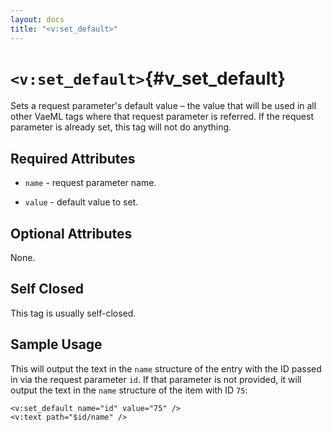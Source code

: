 ```yaml
---
layout: docs
title: "<v:set_default>"
---
```


# `<v:set_default>`{#v_set_default}

Sets a request parameter's default value – the value that will be used
in all other VaeML tags where that request parameter is referred. If the
request parameter is already set, this tag will not do anything.

## Required Attributes

-   `name` - request parameter name.

-   `value` - default value to set.

## Optional Attributes

None.

## Self Closed

This tag is usually self-closed.

## Sample Usage

This will output the text in the `name` structure of the entry with the
ID passed in via the request parameter `id`. If that parameter is not
provided, it will output the text in the `name` structure of the item
with ID `75`:

    <v:set_default name="id" value="75" />
    <v:text path="$id/name" />
